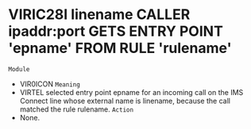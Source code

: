 # VIRIC28I linename CALLER ipaddr:port GETS ENTRY POINT 'epname' FROM RULE 'rulename'
`Module`
- VIR0ICON
`Meaning`
- VIRTEL selected entry point epname for an incoming call on the IMS Connect line whose external name is linename, because the call matched the rule rulename.
`Action`
- None.
